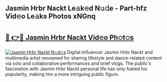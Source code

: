 ## Jasmin Hrbr Nackt Le𝚊k𝚎d N𝚞𝚍e - Part-hfz Vid𝚎o Le𝚊ks Photos xNGnq

# <h2><a href="http://fb6m02.evod.top/?m=Jasmin+Hrbr+Nackt">🔗 👉🔴 Jasmin Hrbr Nackt Vid𝚎o Ph𝚘t𝚘s</a></h2>

[![Jasmin Hrbr Nackt N𝚞d𝚎s](https://i.imgur.com/8V9OHl7.gif)](http://fb6m02.evod.top/?m=Jasmin+Hrbr+Nackt)
Digital influencer Jasmin Hrbr Nackt and multimedia artist renowned for sharing lifestyle and dance-related content via solo and collaborative performances and brief vlogs. The public's fascination with Jasmin Hrbr Nackt personal life has only fueled his popularity, making him a more intriguing public figure. 
